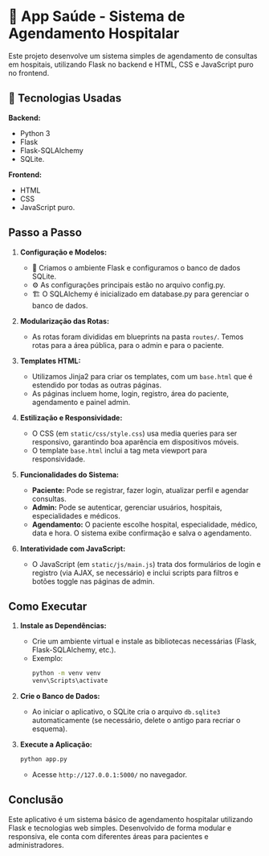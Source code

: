 
# 🏥 App Saúde - Sistema de Agendamento Hospitalar

Este projeto desenvolve um sistema simples de agendamento de consultas em hospitais, utilizando Flask no backend e HTML, CSS e JavaScript puro no frontend.

## 🚀 Tecnologias Usadas

**Backend:** 
- Python 3
- Flask
- Flask-SQLAlchemy
- SQLite.
  
**Frontend:** 
- HTML
- CSS
- JavaScript puro.


## Passo a Passo

1. **Configuração e Modelos:**
   - 🔧 Criamos o ambiente Flask e configuramos o banco de dados SQLite.
   - ⚙️ As configurações principais estão no arquivo config.py.
   - 🏗️ O SQLAlchemy é inicializado em database.py para gerenciar o banco de dados.

3. **Modularização das Rotas:**
   - As rotas foram divididas em blueprints na pasta `routes/`. Temos rotas para a área pública, para o admin e para o paciente.

4. **Templates HTML:**
   - Utilizamos Jinja2 para criar os templates, com um `base.html` que é estendido por todas as outras páginas.
   - As páginas incluem home, login, registro, área do paciente, agendamento e painel admin.

5. **Estilização e Responsividade:**
   - O CSS (em `static/css/style.css`) usa media queries para ser responsivo, garantindo boa aparência em dispositivos móveis.
   - O template `base.html` inclui a tag meta viewport para responsividade.

6. **Funcionalidades do Sistema:**
   - **Paciente:** Pode se registrar, fazer login, atualizar perfil e agendar consultas.
   - **Admin:** Pode se autenticar, gerenciar usuários, hospitais, especialidades e médicos.
   - **Agendamento:** O paciente escolhe hospital, especialidade, médico, data e hora. O sistema exibe confirmação e salva o agendamento.

7. **Interatividade com JavaScript:**
   - O JavaScript (em `static/js/main.js`) trata dos formulários de login e registro (via AJAX, se necessário) e inclui scripts para filtros e botões toggle nas páginas de admin.

## Como Executar

1. **Instale as Dependências:**
   - Crie um ambiente virtual e instale as bibliotecas necessárias (Flask, Flask-SQLAlchemy, etc.).
   - Exemplo:
     ```bash
     python -m venv venv
     venv\Scripts\activate      
     ```

2. **Crie o Banco de Dados:**
   - Ao iniciar o aplicativo, o SQLite cria o arquivo `db.sqlite3` automaticamente (se necessário, delete o antigo para recriar o esquema).

3. **Execute a Aplicação:**
   ```bash
   python app.py
   ```
   - Acesse `http://127.0.0.1:5000/` no navegador.

## Conclusão

Este aplicativo é um sistema básico de agendamento hospitalar utilizando Flask e tecnologias web simples. Desenvolvido de forma modular e responsiva, ele conta com diferentes áreas para pacientes e administradores.


